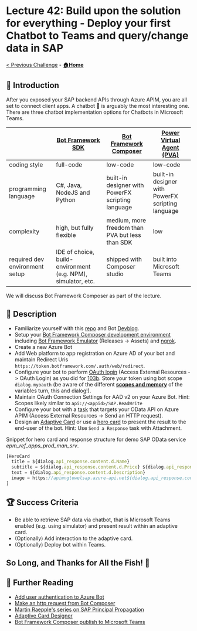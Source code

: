 # Lecture 42: Build upon the solution for everything - Deploy your first Chatbot to Teams and query/change data in SAP

[< Previous Challenge](./103b-sap-principal-propagation-apim.md) - **[🏠Home](../README.md)**

## 🔭 Introduction

After you exposed your SAP backend APIs through Azure APIM, you are all set to connect client apps. A chatbot 🤖 is arguably the most interesting one. There are three chatbot implementation options for Chatbots in Microsoft Teams.

|| [Bot Framework SDK](https://docs.microsoft.com/azure/bot-service/bot-service-quickstart-create-bot?view=azure-bot-service-4.0&tabs=csharp%2Cvs) | [Bot Framework Composer](https://docs.microsoft.com/composer/introduction?tabs=v2x) | [Power Virtual Agent (PVA)](https://docs.microsoft.com/power-virtual-agents/teams/fundamentals-what-is-power-virtual-agents-teams) |
|----------|-------------|------|---|
| coding style |  full-code | low-code | low-code |
| programming language | C#, Java, NodeJS and Python | built-in designer with PowerFX scripting language | built-in designer with PowerFX scripting language |
| complexity | high, but fully flexible | medium, more freedom than PVA but less than SDK | low |
| required dev environment setup | IDE of choice, build-environment (e.g. NPM), simulator, etc. | shipped with Composer studio | built into Microsoft Teams |

We will discuss Bot Framework Composer as part of the lecture.

## 📖 Description

- Familiarize yourself with this [repo](https://github.com/ROBROICH/Teams-Chatbot-SAP-NW-Principal-Propagation) and Bot [Devblog](https://devblogs.microsoft.com/microsoft365dev/building-great-bots-for-microsoft-teams-with-azure-bot-framework-composer/).
- Setup your [Bot Framework Composer development environment](https://docs.microsoft.com/composer/install-composer?tabs=windows) including [Bot Framework Emulator](https://github.com/Microsoft/BotFramework-Emulator/releases/tag/v4.14.1) (Releases -> Assets) and [ngrok](https://ngrok.com/download).
- Create a new Azure Bot
- Add Web platform to app registration on Azure AD of your bot and maintain Redirect Uris `https://token.botframework.com/.auth/web/redirect`.
- Configure your bot to perform [OAuth login](https://docs.microsoft.com/s/composer/how-to-use-oauth?tabs=v2x) (Access External Resources -> OAuth Login) as you did for [103b](./103b-sap-principal-propagation-apim.md). Store your token using bot scope `dialog.myoauth` (be aware of the different **[scopes and memory](https://docs.microsoft.com/composer/ref-memory-variables?tabs=v2x)** of the variables turn, this and dialog!).
- Maintain OAuth Connection Settings for AAD v2 on your Azure Bot. Hint: Scopes likely similar to `api://<appid>/SAP.ReadWrite`
- Configure your bot with a [task](https://docs.microsoft.com/composer/how-to-send-http-request?tabs=v2x) that targets your OData API on Azure APIM (Access External Resources -> Send an HTTP request).
- Design an [Adaptive Card](https://adaptivecards.io/designer/) or use a [hero card](https://docs.microsoft.com/composer/how-to-send-cards?tabs=v2x#card-types) to present the result to the end-user of the bot. Hint: Use `Send a Response` task with Attachment.

Snippet for hero card and response structure for demo SAP OData service *epm_ref_apps_prod_man_srv*.

```javascript
[HeroCard
  title = ${dialog.api_response.content.d.Name}
  subtitle = ${dialog.api_response.content.d.Price} ${dialog.api_response.content.d.CurrencyCode}
  text = ${dialog.api_response.content.d.Description}
  image = https://apimngtowelsap.azure-api.net${dialog.api_response.content.d.ImageUrl}
]
```

## 🏆 Success Criteria

- Be able to retrieve SAP data via chatbot, that is Microsoft Teams enabled (e.g. using simulator) and present result within an adaptive card.
- (Optionally) Add interaction to the adaptive card.
- (Optionally) Deploy bot within Teams.

## So Long, and Thanks for All the Fish! 🐠

## 📖 Further Reading

- [Add user authentication to Azure Bot](https://docs.microsoft.com/s/composer/how-to-use-oauth?tabs=v2x)
- [Make an http request from Bot Composer](https://docs.microsoft.com/composer/how-to-send-http-request?tabs=v2x)
- [Martin Raepple's series on SAP Principal Propagation](https://blogs.sap.com/2021/04/13/principal-propagation-in-a-multi-cloud-solution-between-microsoft-azure-and-sap-business-technology-platform-btp-part-iv-sso-with-a-power-virtual-agent-chatbot-and-on-premises-data-gateway/)
- [Adaptive Card Designer](https://adaptivecards.io/designer/)
- [Bot Framework Composer publish to Microsoft Teams](https://www.youtube.com/watch?v=l1OwZ8oRJjE)
